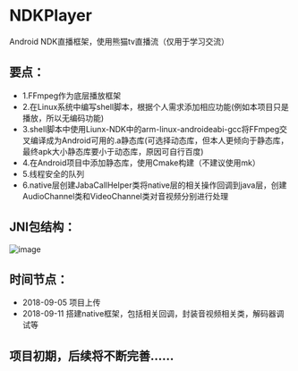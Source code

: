 # NDKPlayer
Android NDK直播框架，使用熊猫tv直播流（仅用于学习交流）
## 要点： 
- 1.FFmpeg作为底层播放框架
- 2.在Linux系统中编写shell脚本，根据个人需求添加相应功能(例如本项目只是播放，所以无编码功能)
- 3.shell脚本中使用Liunx-NDK中的arm-linux-androideabi-gcc将FFmpeg交叉编译成为Android可用的.a静态库(可选择动态库，但本人更倾向于静态库，最终apk大小静态库要小于动态库，原因可自行百度)
- 4.在Android项目中添加静态库，使用Cmake构建（不建议使用mk）
- 5.线程安全的队列
- 6.native层创建JabaCallHelper类将native层的相关操作回调到java层，创建AudioChannel类和VideoChannel类对音视频分别进行处理
## JNI包结构：
![image](https://github.com/tanglongfei/NDKPlayer/blob/master/image/ndk%E5%8C%85%E7%BB%93%E6%9E%84.png?raw=true)
## 时间节点：
- 2018-09-05 项目上传
- 2018-09-11 搭建native框架，包括相关回调，封装音视频相关类，解码器调试等

## 项目初期，后续将不断完善......

